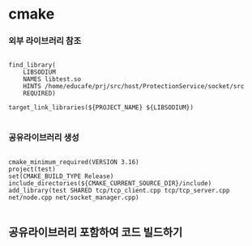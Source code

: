 # cmake

### 외부 라이브러리 참조

<pre>
<code>
find_library(
    LIBSODIUM
    NAMES libtest.so
    HINTS /home/educafe/prj/src/host/ProtectionService/socket/src
    REQUIRED)

target_link_libraries(${PROJECT_NAME} ${LIBSODIUM})
</code>
</pre>

### 공유라이브러리 생성
<pre>
<code>
cmake_minimum_required(VERSION 3.16)
project(test)
set(CMAKE_BUILD_TYPE Release)
include_directories(${CMAKE_CURRENT_SOURCE_DIR}/include)
add_library(test SHARED tcp/tcp_client.cpp tcp/tcp_server.cpp net/node.cpp net/socket_manager.cpp)
</code>
</pre>

## 공유라이브러리 포함하여 코드 빌드하기
